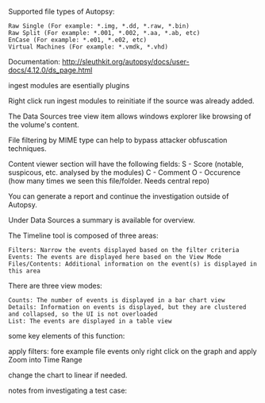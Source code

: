 Supported file types of Autopsy:

    Raw Single (For example: *.img, *.dd, *.raw, *.bin)
    Raw Split (For example: *.001, *.002, *.aa, *.ab, etc)
    EnCase (For example: *.e01, *.e02, etc)
    Virtual Machines (For example: *.vmdk, *.vhd)
	
Documentation: 
http://sleuthkit.org/autopsy/docs/user-docs/4.12.0/ds_page.html

ingest modules are esentially plugins

Right click run ingest modules to reinitiate if the source was already added.

The Data Sources tree view item allows windows explorer like browsing of the volume's content.

File filtering by MIME type can help to bypass attacker obfuscation techniques. 

Content viewer section will have the following fields:
S - Score (notable, suspicous, etc. analysed by the modules)
C - Comment
O - Occurence (how many times we seen this file/folder. Needs central repo)


You can generate a report and continue the investigation outside of Autopsy.

Under Data Sources a summary is available for overview. 

The Timeline tool is composed of three areas:

    Filters: Narrow the events displayed based on the filter criteria
    Events: The events are displayed here based on the View Mode
    Files/Contents: Additional information on the event(s) is displayed in this area

There are three view modes:

    Counts: The number of events is displayed in a bar chart view
    Details: Information on events is displayed, but they are clustered and collapsed, so the UI is not overloaded
    List: The events are displayed in a table view
	
some key elements of this function:

apply filters: fore example file events only
right click on the graph and apply Zoom into Time Range

change the chart to linear if needed.

notes from investigating a test case:


